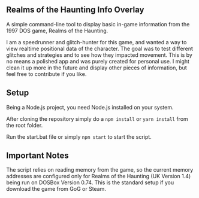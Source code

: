 ## Realms of the Haunting Info Overlay
A simple command-line tool to display basic in-game information from the 1997 DOS game, Realms of the Haunting.  

I am a speedrunner and glitch-hunter for this game, and wanted a way to view realtime positional data of the character. The goal was to test different glitches and strategies and to see how they impacted movement. This is by no means a polished app and was purely created for personal use. I might clean it up more in the future and display other pieces of information, but feel free to contribute if you like.  

## Setup
Being a Node.js project, you need Node.js installed on your system.  

After cloning the repository simply do a ```npm install``` or ```yarn install``` from the root folder.  

Run the start.bat file or simply ```npm start``` to start the script.

## Important Notes
The script relies on reading memory from the game, so the current memory addresses are configured only for Realms of the Haunting (UK Version 1.4) being run on DOSBox Version 0.74. This is the standard setup if you download the game from GoG or Steam.

